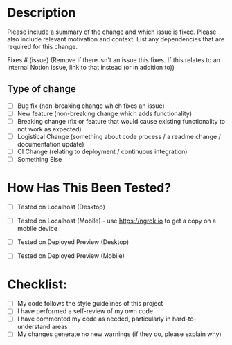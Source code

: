 <!-- Note that your PR will likely start off as a draft PR, since you'll need to test the deployed preview first. -->

# Description

Please include a summary of the change and which issue is fixed. Please also include relevant motivation and context. List any dependencies that are required for this change.

Fixes # (issue) (Remove if there isn't an issue this fixes. If this relates to an internal Notion issue, link to that instead (or in addition to))

## Type of change

- [ ] Bug fix (non-breaking change which fixes an issue)
- [ ] New feature (non-breaking change which adds functionality)
- [ ] Breaking change (fix or feature that would cause existing functionality to not work as expected)
- [ ] Logistical Change (something about code process / a readme change / documentation update)
- [ ] CI Change (relating to deployment / continuous integration)
- [ ] Something Else <!-- Edit this type of change if you select this -->

# How Has This Been Tested?
- [ ] Tested on Localhost (Desktop)
- [ ] Tested on Localhost (Mobile) - use https://ngrok.io to get a copy on a mobile device
- [ ] Tested on Deployed Preview (Desktop)
- [ ] Tested on Deployed Preview (Mobile)


# Checklist:

- [ ] My code follows the style guidelines of this project
- [ ] I have performed a self-review of my own code
- [ ] I have commented my code as needed, particularly in hard-to-understand areas
- [ ] My changes generate no new warnings (if they do, please explain why)
